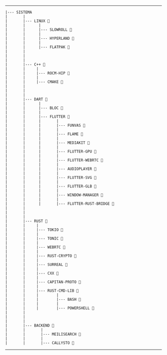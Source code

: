 ----
    |--- SISTEMA
    |       |
    |       |--- LINUX 🌱
    |       |      |
    |       |      |--- SLOWROLL 🌱
    |       |      |
    |       |      |--- HYPERLAND 🌱
    |       |      |
    |       |      |--- FLATPAK 🌱
    |       |
    |       |
    |       |
    |       |--- C++ 🌱
    |       |     |
    |       |     |--- ROCM-HIP 🌱
    |       |     |
    |       |     |--- CMAKE 🌱
    |       |
    |       |
    |       |
    |       |--- DART 🌱
    |       |      |
    |       |      |--- BLOC 🌱
    |       |      |
    |       |      |--- FLUTTER 🌱
    |       |      |       |
    |       |      |       |--- FUNVAS 🌱
    |       |      |       |
    |       |      |       |--- FLAME 🌱
    |       |      |       |
    |       |      |       |--- MEDIAKIT 🌱
    |       |      |       |
    |       |      |       |--- FLUTTER-GPU 🌱
    |       |      |       |
    |       |      |       |--- FLUTTER-WEBRTC 🌱
    |       |      |       |
    |       |      |       |--- AUDIOPLAYER 🌱
    |       |      |       |
    |       |      |       |--- FLUTTER-SVG 🌱
    |       |      |       |
    |       |      |       |--- FLUTTER-GLB 🌱
    |       |      |       |
    |       |      |       |--- WINDOW-MANAGER 🌱
    |       |      |       |
    |       |      |       |--- FLUTTER-RUST-BRIDGE 🌱
    |       |
    |       |
    |       |
    |       |--- RUST 🌱
    |       |     |
    |       |     |--- TOKIO 🌱
    |       |     |
    |       |     |--- TONIC 🌱
    |       |     |
    |       |     |--- WEBRTC 🌱
    |       |     |
    |       |     |--- RUST-CRYPTO 🌱
    |       |     |
    |       |     |--- SURREAL 🌱
    |       |     |
    |       |     |--- CXX 🌱
    |       |     |
    |       |     |--- CAPITAN-PROTO 🌱
    |       |     |
    |       |     |--- RUST-CMD-LIB 🌱
    |       |     |        |
    |       |     |        |--- BASH 🌱
    |       |     |        |
    |       |     |        |--- POWERSHELL 🌱
    |       |
    |       |
    |       |
    |       |--- BACKEND 🌱
    |       |       |
    |       |       |--- MEILISEARCH 🌱
    |       |       |
    |       |       |--- CALLYSTO 🌱
---
